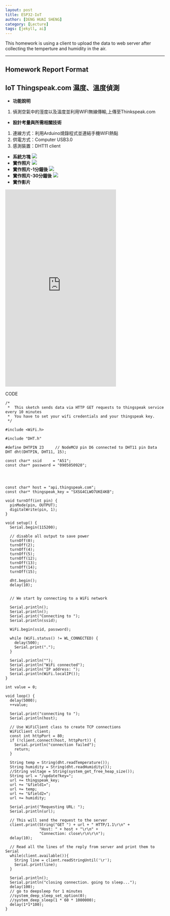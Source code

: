 ```yaml
---
layout: post
title: ESP32-IoT
author: [DENG HUAI SHENG]
category: [Lecture]
tags: [jekyll, ai]
---
```


This homework is using a client to upload the data to web server after collecting the temperture and humidity in the air.

---
## Homework Report Format 
## IoT Thingspeak.com 濕度、溫度偵測
* **功能說明**
1. 偵測空氣中的溼度以及溫度並利用WIFI無線傳輸,上傳至Thinkspeak.com
* **設計考量與所需相關技術**
1. 連線方式：利用Arduino燒錄程式並連結手機WIFI熱點
2. 供電方式：Computer USB3.0
3. 感測裝置：DHT11 client
* **系統方塊**
![](https://github.com/DENG0616/MCU-project/blob/main/images/方塊圖.png?raw=true)
* **實作照片**
![](https://github.com/DENG0616/MCU-project/blob/main/images/S__147759148.jpg?raw=true)
* **實作照片-1分鐘後**
![](https://github.com/DENG0616/MCU-project/blob/main/images/DHT11.png?raw=true)
* **實作照片-30分鐘後**
![](https://github.com/DENG0616/MCU-project/blob/main/images/thingspeak2.png?raw=true)
* **實作影片**
<iframe width="350" height="622" src="https://www.youtube.com/embed/tS6ctpU4K7I" title="2023年5月25日" frameborder="0" allow="accelerometer; autoplay; clipboard-write; encrypted-media; gyroscope; picture-in-picture; web-share" allowfullscreen></iframe>


CODE
```
/*
 *  This sketch sends data via HTTP GET requests to thingspeak service every 10 minutes
 *  You have to set your wifi credentials and your thingspeak key.
 */

#include <WiFi.h>

#include "DHT.h"

#define DHTPIN 23     // NodeMCU pin D6 connected to DHT11 pin Data
DHT dht(DHTPIN, DHT11, 15);

const char* ssid     = "A51";
const char* password = "0905050920";




const char* host = "api.thingspeak.com";
const char* thingspeak_key = "SXSG4CLWO7UKE4KB";

void turnOff(int pin) {
  pinMode(pin, OUTPUT);
  digitalWrite(pin, 1);
}

void setup() {
  Serial.begin(115200);

  // disable all output to save power
  turnOff(0);
  turnOff(2);
  turnOff(4);
  turnOff(5);
  turnOff(12);
  turnOff(13);
  turnOff(14);
  turnOff(15);

  dht.begin();
  delay(10);
  

  // We start by connecting to a WiFi network

  Serial.println();
  Serial.println();
  Serial.print("Connecting to ");
  Serial.println(ssid);
  
  WiFi.begin(ssid, password);
  
  while (WiFi.status() != WL_CONNECTED) {
    delay(500);
    Serial.print(".");
  }

  Serial.println("");
  Serial.println("WiFi connected");  
  Serial.println("IP address: ");
  Serial.println(WiFi.localIP());
}

int value = 0;

void loop() {
  delay(5000);
  ++value;

  Serial.print("connecting to ");
  Serial.println(host);
  
  // Use WiFiClient class to create TCP connections
  WiFiClient client;
  const int httpPort = 80;
  if (!client.connect(host, httpPort)) {
    Serial.println("connection failed");
    return;
  }

  String temp = String(dht.readTemperature());
  String humidity = String(dht.readHumidity());
  //String voltage = String(system_get_free_heap_size());
  String url = "/update?key=";
  url += thingspeak_key;
  url += "&field1=";
  url += temp;
  url += "&field2=";
  url += humidity;
  
  Serial.print("Requesting URL: ");
  Serial.println(url);
  
  // This will send the request to the server
  client.print(String("GET ") + url + " HTTP/1.1\r\n" +
               "Host: " + host + "\r\n" + 
               "Connection: close\r\n\r\n");
  delay(10);
  
  // Read all the lines of the reply from server and print them to Serial
  while(client.available()){
    String line = client.readStringUntil('\r');
    Serial.print(line);
  }
  
  Serial.println();
  Serial.println("closing connection. going to sleep...");
  delay(100);
  // go to deepsleep for 1 minutes
  //system_deep_sleep_set_option(0);
  //system_deep_sleep(1 * 60 * 1000000);
  delay(1*1*100);
}
```
